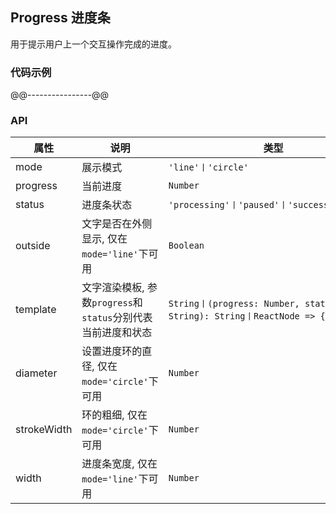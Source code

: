 ## Progress 进度条
用于提示用户上一个交互操作完成的进度。
### 代码示例
@@----------------@@
### API

属性 | 说明 | 类型 | 默认值
-----|------| ---- | ---
mode | 展示模式 | ```'line'丨'circle'``` | ```'line'```
progress | 当前进度 | ```Number``` | ```0```
status | 进度条状态 | ```'processing'丨'paused'丨'success'丨'error'```| ```'processing'```
outside | 文字是否在外侧显示, 仅在```mode='line'```下可用 | ```Boolean``` | ```false```
template | 文字渲染模板, 参数```progress```和```status```分别代表当前进度和状态 | ```String丨(progress: Number, status: String): String丨ReactNode => {}``` | -
diameter | 设置进度环的直径, 仅在```mode='circle'```下可用 | ```Number``` | ```120```
strokeWidth | 环的粗细, 仅在```mode='circle'```下可用 | ```Number``` | ```6```
width | 进度条宽度, 仅在```mode='line'```下可用 | ```Number``` | -
